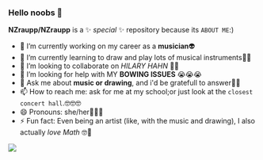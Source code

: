 ### Hello noobs 👋

**NZraupp/NZraupp** is a ✨ _special_ ✨ repository because its `ABOUT ME`:)



- 🔭 I’m currently working on my career as a **musician**👽
- 🌱 I’m currently learning to draw and play lots of musical instruments🎻🎹
- 👯 I’m looking to collaborate on _HILARY HAHN_ 🌝✨
- 🤔 I’m looking for help with MY **BOWING ISSUES** 😭😭😭
- 💬 Ask me about **music or drawing**, and i'd be gratefull to answer🙅‍♀️
- 📫 How to reach me: ask for me at my school;or just look at the `closest concert hall`.🤓🤓🤓
- 😄 Pronouns: she/her🧎‍♀️💪
- ⚡ Fun fact: Even being an artist (like, with the music and drawing), I also actually _love Math_ 🤓👾

![](https://media.tenor.com/kHrbl3Kury4AAAAC/agt-americas-got-talent.gif)
